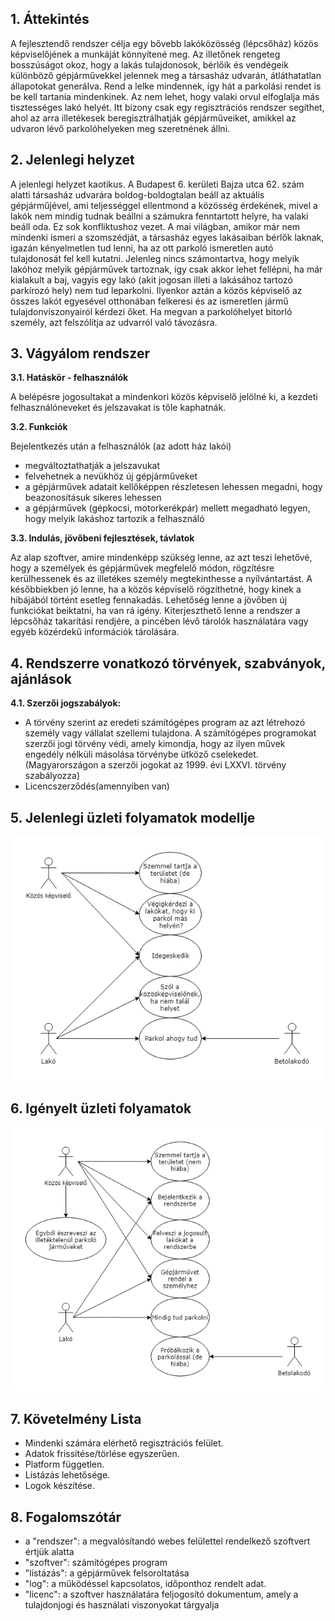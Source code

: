 ﻿## 1. Áttekintés

A fejlesztendő rendszer célja egy bővebb lakóközösség (lépcsőház) közös képviselőjének a munkáját könnyítené meg. Az illetőnek rengeteg bosszúságot okoz,
 hogy a lakás tulajdonosok, bérlőik és vendégeik különböző gépjárművekkel jelennek meg a társasház udvarán, átláthatatlan állapotokat generálva. Rend a lelke mindennek,
 így hát a parkolási rendet is be kell tartania mindenkinek. Az nem lehet, hogy valaki orvul elfoglalja más tisztességes lakó helyét. Itt bizony csak egy regisztrációs
 rendszer segíthet, ahol az arra illetékesek beregisztrálhatják gépjárműveiket, amikkel az udvaron lévő parkolóhelyeken meg szeretnének állni.

## 2. Jelenlegi helyzet
A jelenlegi helyzet kaotikus. A Budapest 6. kerületi Bajza utca 62. szám alatti társasház udvarára boldog-boldogtalan beáll az aktuális gépjárműjével, ami teljességgel
ellentmond a közösség érdekének, mivel a lakók nem mindig tudnak beállni a számukra fenntartott helyre, ha valaki beáll oda. Ez sok konfliktushoz vezet.
A mai világban, amikor már nem mindenki ismeri a szomszédját, a társasház egyes lakásaiban bérlők laknak, igazán kényelmetlen tud lenni, ha az ott parkoló ismeretlen autó
tulajdonosát fel kell kutatni. Jelenleg nincs számontartva, hogy melyik lakóhoz melyik gépjárművek tartoznak, így csak akkor lehet fellépni, ha már kialakult a baj, vagyis
egy lakó (akit jogosan illeti a lakásához tartozó parkírozó hely) nem tud leparkolni. Ilyenkor aztán a közös képviselő az összes lakót egyesével otthonában felkeresi
és az ismeretlen jármű tulajdonviszonyairól kérdezi őket. Ha megvan a parkolóhelyet bitorló személy, azt felszólítja az udvarról való távozásra.

## 3. Vágyálom rendszer
**3.1. Hatáskör - felhasználók**

A belépésre jogosultakat a mindenkori közös képviselő jelölné ki, a kezdeti felhasználóneveket és jelszavakat is tőle kaphatnák.

**3.2. Funkciók**

Bejelentkezés után a felhasználók (az adott ház lakói)
- megváltoztathatják a jelszavukat
- felvehetnek a nevükhöz új gépjárműveket
- a gépjárművek adatait kellőképpen részletesen lehessen megadni, hogy beazonosításuk sikeres lehessen
- a gépjárművek (gépkocsi, motorkerékpár) mellett megadható legyen, hogy melyik lakáshoz tartozik a felhasználó

**3.3. Indulás, jövőbeni fejlesztések, távlatok**

Az alap szoftver, amire mindenképp szükség lenne, az azt teszi lehetővé, hogy a személyek és gépjárművek megfelelő módon,
rögzítésre kerülhessenek és az illetékes személy megtekinthesse a nyílvántartást.
A későbbiekben jó lenne, ha a közös képviselő rögzíthetné, hogy kinek a hibájából történt esetleg fennakadás.
Lehetőség lenne a jövőben új funkciókat beiktatni, ha van rá igény. Kiterjeszthető lenne a rendszer a lépcsőház takarítási rendjére,
a pincében lévő tárolók használatára vagy egyéb közérdekű információk tárolására.

## 4. Rendszerre vonatkozó törvények, szabványok, ajánlások
**4.1. Szerzői jogszabályok:**
- A törvény szerint az eredeti számítógépes program az azt létrehozó személy vagy vállalat szellemi tulajdona. A számítógépes programokat szerzői jogi törvény védi, amely kimondja, hogy az ilyen művek engedély nélküli másolása törvénybe ütköző cselekedet. (Magyarországon a szerzői jogokat az 1999. évi LXXVI. törvény szabályozza)
- Licencszerződés(amennyiben van)

## 5. Jelenlegi üzleti folyamatok modellje
![](images/jelenlegi_modell.png)
## 6. Igényelt üzleti folyamatok
![](images/igenyelt_modell.png)
## 7. Követelmény Lista
  - Mindenki számára elérhető regisztrációs felület.
  - Adatok frissítése/törlése egyszerűen.
  - Platform független.
  - Listázás lehetősége.
  - Logok készítése. 
## 8. Fogalomszótár
- a "rendszer": a megvalósítandó webes felülettel rendelkező szoftvert értjük alatta
- "szoftver": számítógépes program
- "listázás": a gépjárművek felsoroltatása
- "log": a működéssel kapcsolatos, időponthoz rendelt adat.
- "licenc": a szoftver használatára feljogosító dokumentum, amely a tulajdonjogi és használati viszonyokat tárgyalja
